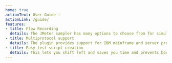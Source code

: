 ```yaml
---
home: true 
actionText: User Guide →
actionLink: /guide/
features:
- title: Flow Recording
  details: The JMeter sampler has many options to choose from for simulating the interaction between a real user and the terminal. Developers and testers can simulate filling forms or calling processes, specify the position of fields on the screen and the text to set on them, and simulate the keyboard attention keys
- title: Multiprotocol support
  details: The plugin provides support for IBM mainframe and server protocols TN5250 and TN3270 & VT420
- title: Easy test script creation
  details: This lets you shift left and saves you time and prevents boring work. You can also integrate JMeter with Continuous Integration tools like Jenkins, TeamCity and Bamboo, for automating your entire agile testing process
---
```

